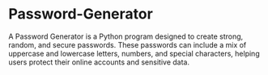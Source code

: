 # Password-Generator
A Password Generator is a Python program designed to create strong, random, and secure passwords. These passwords can include a mix of uppercase and lowercase letters, numbers, and special characters, helping users protect their online accounts and sensitive data.
